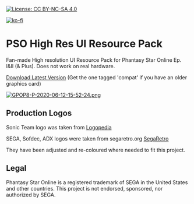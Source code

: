[![License: CC BY-NC-SA 4.0](https://img.shields.io/badge/License-CC%20BY--NC--SA%204.0-lightgrey.svg)](https://creativecommons.org/licenses/by-nc-sa/4.0/)

[![ko-fi](https://www.ko-fi.com/img/githubbutton_sm.svg)](https://ko-fi.com/T6T416DT1)

# PSO High Res UI Resource Pack
Fan-made High resolution UI Resource Pack for Phantasy Star Online Ep. I&II (& Plus). Does not work on real hardware.

[Download Latest Version](https://github.com/eleriaqueen/pso-highres-ui-resource-pack/releases)
(Get the one tagged 'compat' if you have an older graphics card)

[![GPOP8-P-2020-06-12-15-52-24.png](https://i.postimg.cc/ncRqZtzs/GPOP8-P-2020-06-12-15-52-24.png)](https://postimg.cc/w7N1cZDH)

## Production Logos
Sonic Team logo was taken from [Logopedia](https://www.logos.fandom.com)

SEGA, Sofdec, ADX logos were taken from segaretro.org [SegaRetro](https://www.segaretro.org)

They have been adjusted and re-coloured where needed to fit this project.

## Legal
Phantasy Star Online is a registered trademark of SEGA in the United States and other countries.
This project is not endorsed, sponsored, nor authorized by SEGA.

